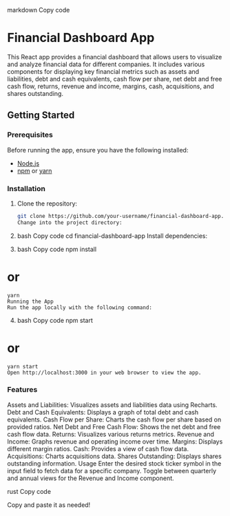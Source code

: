 markdown
Copy code

# Financial Dashboard App

This React app provides a financial dashboard that allows users to visualize and analyze financial data for different companies. It includes various components for displaying key financial metrics such as assets and liabilities, debt and cash equivalents, cash flow per share, net debt and free cash flow, returns, revenue and income, margins, cash, acquisitions, and shares outstanding.

## Getting Started

### Prerequisites

Before running the app, ensure you have the following installed:

- [Node.js](https://nodejs.org/)
- [npm](https://www.npmjs.com/) or [yarn](https://yarnpkg.com/)

### Installation

1. Clone the repository:

   ```bash
   git clone https://github.com/your-username/financial-dashboard-app.git
   Change into the project directory:

   ```

2. bash
   Copy code
   cd financial-dashboard-app
   Install dependencies:

3. bash
   Copy code
   npm install

# or

    yarn
    Running the App
    Run the app locally with the following command:

4.  bash
    Copy code
    npm start

# or

    yarn start
    Open http://localhost:3000 in your web browser to view the app.

### Features

Assets and Liabilities: Visualizes assets and liabilities data using Recharts.
Debt and Cash Equivalents: Displays a graph of total debt and cash equivalents.
Cash Flow per Share: Charts the cash flow per share based on provided ratios.
Net Debt and Free Cash Flow: Shows the net debt and free cash flow data.
Returns: Visualizes various returns metrics.
Revenue and Income: Graphs revenue and operating income over time.
Margins: Displays different margin ratios.
Cash: Provides a view of cash flow data.
Acquisitions: Charts acquisitions data.
Shares Outstanding: Displays shares outstanding information.
Usage
Enter the desired stock ticker symbol in the input field to fetch data for a specific company.
Toggle between quarterly and annual views for the Revenue and Income component.

rust
Copy code

Copy and paste it as needed!
